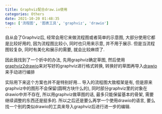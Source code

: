 ```yaml
---
title: Graphviz配合draw.io使用
categories: Others
date: 2021-10-20 01:48:35
tags: ['流程图', '图表工具', 'graphviz', 'drawio']
---
```


自从会了Graphviz后, 经常会用它来做流程图或者简单的示意图, 大部分使用它都是比较好用的, 因为流程图比较小, 同时也只用来示意, 并不用于展示. 但是当流程图较复杂, 同时有美化和展示的需要, 就会比较麻烦了.
<!-- 摘要部分 -->
<!-- more -->

因此我找到了一个折中的办法, 先用graphviz确定草图, 然后使用[graphviz2drawio](https://github.com/hbmartin/graphviz2drawio)来对写好的graphviz进行格式转换, 转换好的草图再导入[drawio](https://github.com/jgraph/drawio)来手动进行编排

实际用下来这个方案也并不是特别好用... 导入的流程图大致框架是有, 但是原来graphviz中的图形不会保留(圆啊方块什么的), 同时部分graphviz里的对象在drawio中并不存在, 所以用graphviz做草图的话, 最多只能保留基本的骨架, 需要继续调整的东西还是挺多的. 所以之后还是要么再学一个使用drawio的语言, 要么找一个别的类似drawio的工具来导入graphviz后进行进一步的编辑.
